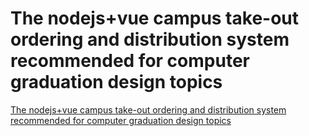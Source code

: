 # The nodejs+vue campus take-out ordering and distribution system recommended for computer graduation design topics
[The nodejs+vue campus take-out ordering and distribution system recommended for computer graduation design topics](https://aiwithcloud.com/2022/09/19/the_nodejsvue_campus_take_out_ordering_and_distribution_system_recommended_for_computer_graduation_design_topics/)